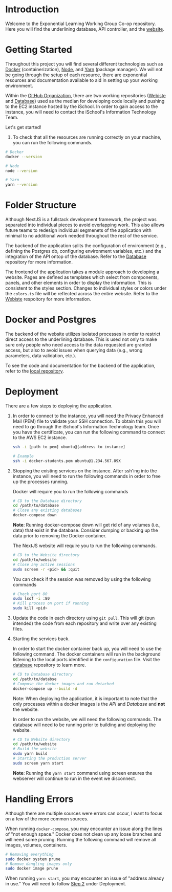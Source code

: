 # Introduction

Welcome to the Exponential Learning Working Group Co-op repository. Here you will find the underlining database, API controller, and the [website](3.215.148.52). 

# Getting Started

Throughout this project you will find several different technologies such as [Docker](https://docs.docker.com/) (containerization), [Node](https://nodejs.org/en/docs/), and [Yarn](https://classic.yarnpkg.com/lang/en/docs/install/) (package manager). We will not be going through the setup of each resource, there are exponential resources and documentation available to aid in setting up your working environment.

Within the [GitHub Organization](https://github.com/UMD-ELW-Group-Campus-Fabric-Community), there are two working repositories ([Webiste](https://github.com/UMD-ELW-Group-Campus-Fabric-Community/Website) and [Database](https://github.com/UMD-ELW-Group-Campus-Fabric-Community/Database-1)) used as the median for developing code locally and pushing to the EC2 instance hosted by the iSchool. In order to gain access to the instance, you will need to contact the iSchool's Information Technology Team. 

Let's get started!

1. To check that all the resources are running correctly on your machine, you can run the following commands.
```bash
# Docker
docker --version

# Node 
node --version

# Yarn
yarn --version
```
# Folder Structure
Although NextJS is a fullstack development framework, the project was separated into individual pieces to avoid overlapping work. This also allows future teams to redesign individual segmenets of the application with minimal to no additional work needed throughout the rest of the service.

The backend of the application splits the configuration of environment (e.g., defining the Postgres db, configuring environment variables, etc.) and the integration of the API ontop of the database. Refer to the [Database](https://github.com/UMD-ELW-Group-Campus-Fabric-Community/Database-1) repository for more information.

The frontend of the application takes a module approach to developing a website. Pages are defined as templates which select from components, panels, and other elements in order to display the information. This is consistent to the styles section. Changes to individual styles or colors under the `colors.ts` file will be reflected across the entire website. Refer to the [Webiste](https://github.com/UMD-ELW-Group-Campus-Fabric-Community/Website) respoitory for more information.

# Docker and Postgres

The backend of the website utilizes isolated processes in order to restrict direct access to the underlining database. This is used not only to make sure only people who need access to the data requested are granted access, but also to avoid issues when querying data (e.g., wrong parameters, data validation, etc.).

To see the code and documentation for the backend of the application, refer to the [local repository](https://github.com/UMD-ELW-Group-Campus-Fabric-Community/Database-1). 

# Deployment

There are a few steps to deploying the application.

1. In order to connect to the instance, you will need the Privacy Enhanced Mail (PEM) file to validate your SSH connection. To obtain this you will need to go through the iSchool's Information Technology team. Once you have the certificate, you can run the following command to connect to the AWS EC2 instance.

    ```bash
    ssh -i [path to pem] ubuntu@[address to instance]

    # Example 
    ssh -i docker-students.pem ubuntu@1.234.567.89X
    ```

2. Stopping the existing services on the instance. After ssh'ing into the instance, you will need to run the following commands in order to free up the processes running.

    Docker will require you to run the following commands
    ```bash
    # CD to the Database directory
    cd /path/to/database
    # Close any existing databases
    docker-compose down
    ```
    **Note**: Running docker-compose down will get rid of any volumes (i.e., data) that exist in the database. Consider dumping or backing up the data prior to removing the Docker container.

    The NextJS website will require you to run the following commands.
    ```bash
    # CD to the Website directory
    cd /path/to/website
    # Close any active sessions
    sudo screen -r <pid> && :quit
    ```
    You can check if the session was removed by using the following commands 
    ```bash
    # Check port 80
    sudo lsof -i :80
    # Kill process on port if running
    sudo kill <pid>
    ```

3. Update the code in each directory using `git pull`. This will git (pun intended) the code from each repository and write over any existing files.

4. Starting the services back.

    In order to start the docker container back up, you will need to use the following command. The docker containers will run in the background listening to the local ports identified in the `configuration` file. Visit the [database](https://github.com/UMD-ELW-Group-Campus-Fabric-Community/Database-1) repository to learn more.
    ```bash
    # CD to Database directory
    cd /path/to/databse
    # Compose the docker images and run detached
    docker-compose up --build -d 
    ```
    Note: When deploying the application, it is important to note that the only processes within a docker images is the *API* and *Database* and **not** the website.  

    In order to run the website, we will need the following commands. The database will need to be running prior to building and deploying the website.

    ```bash
    # CD to Website directory
    cd /path/to/website
    # Build the website
    sudo yarn build 
    # Starting the production server
    sudo screen yarn start
    ```
    **Note**: Running the `yarn start` command using screen ensures the webserver will continue to run in the event we disconnect.

# Handling Errors

Although there are multiple sources were errors can occur, I want to focus on a few of the more common sources. 

When running `docker-compose`, you may encounter an issue along the lines of "not enough space." Docker does not clean up any loose branches and will need some pruning. Running the following command will remove all images, volumes, containers.

```bash
# Removing everything
sudo docker system prune
# Remove dangling images only
sudo docker image prune
```

When running `yarn start`, you may encounter an issue of "address already in use." You will need to follow [Step 2](#deployment) under Deployment.

